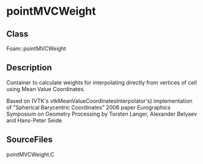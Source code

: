 # pointMVCWeight 
## Class
Foam::pointMVCWeight

## Description
Container to calculate weights for interpolating directly from vertices
of cell using Mean Value Coordinates.

Based on (VTK's vtkMeanValueCoordinatesInterpolator's) implementation
of "Spherical Barycentric Coordinates"
2006 paper Eurographics Symposium on Geometry Processing
by Torsten Langer, Alexander Belyaev and Hans-Peter Seide



## SourceFiles
pointMVCWeight.C

